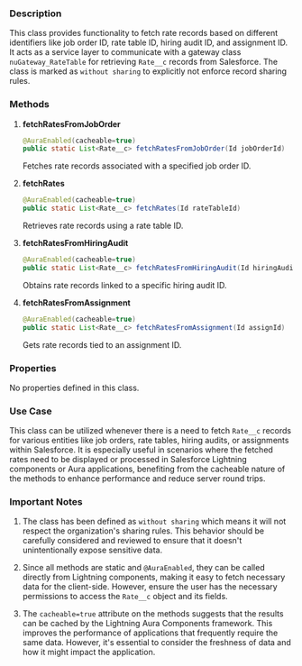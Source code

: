 ### Description

This class provides functionality to fetch rate records based on different identifiers like job order ID, rate table ID, hiring audit ID, and assignment ID. It acts as a service layer to communicate with a gateway class `nuGateway_RateTable` for retrieving `Rate__c` records from Salesforce. The class is marked as `without sharing` to explicitly not enforce record sharing rules.

### Methods

1. **fetchRatesFromJobOrder**
   
   ```java
   @AuraEnabled(cacheable=true)
   public static List<Rate__c> fetchRatesFromJobOrder(Id jobOrderId)
   ```
   
   Fetches rate records associated with a specified job order ID.
   
2. **fetchRates**
   
   ```java
   @AuraEnabled(cacheable=true)
   public static List<Rate__c> fetchRates(Id rateTableId)
   ```
   
   Retrieves rate records using a rate table ID.
   
3. **fetchRatesFromHiringAudit**
   
   ```java
   @AuraEnabled(cacheable=true)
   public static List<Rate__c> fetchRatesFromHiringAudit(Id hiringAuditId)
   ```
   
   Obtains rate records linked to a specific hiring audit ID.

4. **fetchRatesFromAssignment**
   
   ```java
   @AuraEnabled(cacheable=true)
   public static List<Rate__c> fetchRatesFromAssignment(Id assignId)
   ```
   
   Gets rate records tied to an assignment ID.

### Properties

No properties defined in this class.

### Use Case

This class can be utilized whenever there is a need to fetch `Rate__c` records for various entities like job orders, rate tables, hiring audits, or assignments within Salesforce. It is especially useful in scenarios where the fetched rates need to be displayed or processed in Salesforce Lightning components or Aura applications, benefiting from the cacheable nature of the methods to enhance performance and reduce server round trips.

### Important Notes

1. The class has been defined as `without sharing` which means it will not respect the organization's sharing rules. This behavior should be carefully considered and reviewed to ensure that it doesn't unintentionally expose sensitive data.

2. Since all methods are static and `@AuraEnabled`, they can be called directly from Lightning components, making it easy to fetch necessary data for the client-side. However, ensure the user has the necessary permissions to access the `Rate__c` object and its fields.

3. The `cacheable=true` attribute on the methods suggests that the results can be cached by the Lightning Aura Components framework. This improves the performance of applications that frequently require the same data. However, it's essential to consider the freshness of data and how it might impact the application.